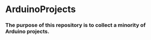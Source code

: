 # ArduinoProjects

### The purpose of this repository is to collect a minority of Arduino projects.
